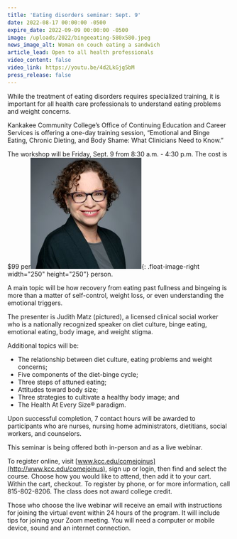 ```yaml
---
title: 'Eating disorders seminar: Sept. 9'
date: 2022-08-17 00:00:00 -0500
expire_date: 2022-09-09 00:00:00 -0500
image: /uploads/2022/bingeeating-580x580.jpeg
news_image_alt: Woman on couch eating a sandwich
article_lead: Open to all health professionals
video_content: false
video_link: https://youtu.be/4d2LkGjg5bM
press_release: false
---
```

While the treatment of eating disorders requires specialized training, it is important for all health care professionals to understand eating problems and weight concerns.

Kankakee Community College’s Office of Continuing Education and Career Services is offering a one-day training session, “Emotional and Binge Eating, Chronic Dieting, and Body Shame: What Clinicians Need to Know.”

The workshop will be Friday, Sept. 9 from 8:30 a.m. - 4:30 p.m. The cost is $99 per![Judith Matz](/uploads/2022/judithmatz-250x250.jpg "Judith Matz"){: .float-image-right width="250" height="250"} person.

A main topic will be how recovery from eating past fullness and bingeing is more than a matter of self-control, weight loss, or even understanding the emotional triggers.

The presenter is Judith Matz (pictured), a licensed clinical social worker who is a nationally recognized speaker on diet culture, binge eating, emotional eating, body image, and weight stigma.

Additional topics will be:

* The relationship between diet culture, eating problems and weight concerns;
* Five components of the diet-binge cycle;
* Three steps of attuned eating;
* Attitudes toward body size;
* Three strategies to cultivate a healthy body image; and
* The Health At Every Size&reg; paradigm.

Upon successful completion, 7 contact hours will be awarded to participants who are nurses, nursing home administrators, dietitians, social workers, and counselors.&nbsp;

This seminar is being offered both in-person and as a live webinar.

To register online, visit [www.kcc.edu/comejoinus](http://www.kcc.edu/comejoinus), sign up or login, then find and select the course. Choose how you would like to attend, then add it to your cart. Within the cart, checkout. To register by phone, or for more information, call 815-802-8206. The class does not award college credit.

Those who choose the live webinar will receive an email with instructions for joining the virtual event within 24 hours of the program. It will include tips for joining your Zoom meeting. You will need a computer or mobile device, sound and an internet connection.